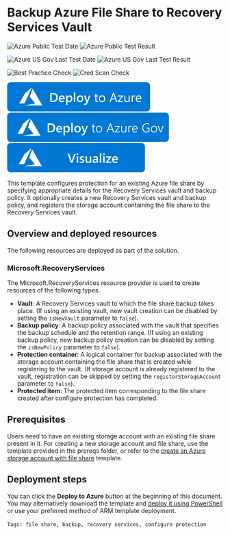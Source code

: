 # Backup Azure File Share to Recovery Services Vault

![Azure Public Test Date](https://azurequickstartsservice.blob.core.windows.net/badges/101-recovery-services-backup-file-share/PublicLastTestDate.svg)
![Azure Public Test Result](https://azurequickstartsservice.blob.core.windows.net/badges/101-recovery-services-backup-file-share/PublicDeployment.svg)

![Azure US Gov Last Test Date](https://azurequickstartsservice.blob.core.windows.net/badges/101-recovery-services-backup-file-share/FairfaxLastTestDate.svg)
![Azure US Gov Last Test Result](https://azurequickstartsservice.blob.core.windows.net/badges/101-recovery-services-backup-file-share/FairfaxDeployment.svg)

![Best Practice Check](https://azurequickstartsservice.blob.core.windows.net/badges/101-recovery-services-backup-file-share/BestPracticeResult.svg)
![Cred Scan Check](https://azurequickstartsservice.blob.core.windows.net/badges/101-recovery-services-backup-file-share/CredScanResult.svg)

[![Deploy To Azure](https://raw.githubusercontent.com/Azure/azure-quickstart-templates/master/1-CONTRIBUTION-GUIDE/images/deploytoazure.svg?sanitize=true)](https://portal.azure.com/#create/Microsoft.Template/uri/https%3A%2F%2Fraw.githubusercontent.com%2FAzure%2Fazure-quickstart-templates%2Fmaster%2F101-recovery-services-backup-file-share%2Fazuredeploy.json)
[![Deploy To Azure US Gov](https://raw.githubusercontent.com/Azure/azure-quickstart-templates/master/1-CONTRIBUTION-GUIDE/images/deploytoazuregov.svg?sanitize=true)](https://portal.azure.us/#create/Microsoft.Template/uri/https%3A%2F%2Fraw.githubusercontent.com%2FAzure%2Fazure-quickstart-templates%2Fmaster%2F101-recovery-services-backup-file-share%2Fazuredeploy.json)
[![Visualize](https://raw.githubusercontent.com/Azure/azure-quickstart-templates/master/1-CONTRIBUTION-GUIDE/images/visualizebutton.svg?sanitize=true)](http://armviz.io/#/?load=https%3A%2F%2Fraw.githubusercontent.com%2FAzure%2Fazure-quickstart-templates%2Fmaster%2F101-recovery-services-backup-file-share%2Fazuredeploy.json)

This template configures protection for an existing Azure file share by specifying appropriate details for the Recovery Services vault and backup policy. It optionally creates a new Recovery Services vault and backup policy, and registers the storage account containing the file share to the Recovery Services vault.

## Overview and deployed resources

The following resources are deployed as part of the solution.

### Microsoft.RecoveryServices

The Microsoft.RecoveryServices resource provider is used to create resources of the following types.

+ **Vault**: A Recovery Services vault to which the file share backup takes place. (If using an existing vault, new vault creation can be disabled by setting the ``isNewVault`` parameter to ``false``).
+ **Backup policy**: A backup policy associated with the vault that specifies the backup schedule and the retention range. (If using an existing backup policy, new backup policy creation can be disabled by setting the ``isNewPolicy`` parameter to ``false``).
+ **Protection container**: A logical container for backup associated with the storage account containing the file share that is created while registering to the vault. (If storage account is already registered to the vault, registration can be skipped by setting the ``registerStorageAccount`` parameter to ``false``).
+ **Protected item**: The protected item corresponding to the file share created after configure protection has completed.

## Prerequisites

Users need to have an existing storage account with an existing file share present in it. For creating a new storage account and file share, use the template provided in the prereqs folder, or refer to the [create an Azure storage account with file share](https://github.com/Azure/azure-quickstart-templates/tree/master/101-storage-file-share) template.

## Deployment steps

You can click the **Deploy to Azure** button at the beginning of this document. You may alternatively download the template and [deploy it using PowerShell](https://docs.microsoft.com/en-us/azure/azure-resource-manager/templates/deploy-powershell#deploy-local-template) or use your preferred method of ARM template deployment.

`Tags: file share, backup, recovery services, configure protection`